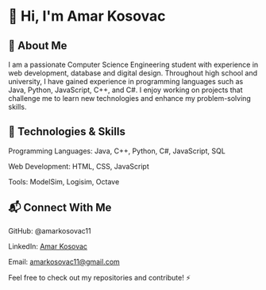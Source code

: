 # 👋 Hi, I'm Amar Kosovac 

## :speech_balloon: **About Me**

I am a passionate Computer Science Engineering student with experience in web development, database and digital design. Throughout high school and university, I have gained experience in programming languages such as Java, Python, JavaScript, C++, and C#. I enjoy working on projects that challenge me to learn new technologies and enhance my problem-solving skills.

## :wrench: **Technologies & Skills**

Programming Languages: Java, C++, Python, C#, JavaScript, SQL

Web Development: HTML, CSS, JavaScript

Tools: ModelSim, Logisim, Octave

## 📬 **Connect With Me**

GitHub: @amarkosovac11

LinkedIn: [Amar Kosovac](https://www.linkedin.com/in/amar-kosovac-760a7b2a7?lipi=urn%3Ali%3Apage%3Ad_flagship3_profile_view_base_contact_details%3Brkmw1TNqQ3Ov1BguSibyDQ%3D%3D)

Email: amarkosovac11@gmail.com


Feel free to check out my repositories and contribute! ⚡
